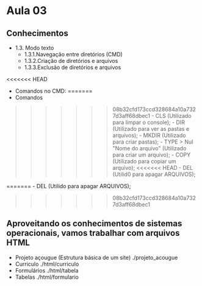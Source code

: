 # Aula 03
## Conhecimentos

- 1.3. Modo texto
    - 1.3.1.Navegação entre diretórios (CMD)
    - 1.3.2.Criação de diretórios e arquivos
    - 1.3.3.Exclusão de diretórios e arquivos

<<<<<<< HEAD
- Comandos no CMD:
=======
- Comandos
>>>>>>> 08b32cfd173ccd328684a10a7327d3aff68dbec1
    - CLS (Utilizado para limpar o console);
    - DIR (Utilizado para ver as pastas e arquivos);
    - MKDIR (Utilizado para criar pastas);
    - TYPE > Nul "Nome do arquivo" (Utilizado para criar um arquivo);
    - COPY (Utilizado para copiar um arquivo);
<<<<<<< HEAD
    - DEL (Utilid0 para apagar ARQUIVOS);


=======
    - DEL (Utilido para apagar ARQUIVOS);
 
>>>>>>> 08b32cfd173ccd328684a10a7327d3aff68dbec1
## Aproveitando os conhecimentos de sistemas operacionais, vamos trabalhar com arquivos HTML

- Projeto açougue (Estrutura básica de um site) ./projeto_acougue
- Curriculo ./html/curriculo
- Formulários ./html/tabela
- Tabelas ./html/formulario
